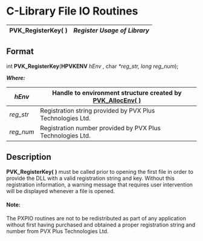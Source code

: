 # C-Library File IO Routines

**PVK_RegisterKey( )** |  **_Register Usage of Library_**  
---|---  
  
## Format

int **PVK_RegisterKey**(**HPVKENV** _hEnv_ _,_ char  _*reg_str, long reg_num_);

**_Where:_**

_hEnv_ |  Handle to environment structure created by **[PVK_AllocEnv( )](allocenv.md)**  
---|---  
_reg_str_ |  Registration string provided by PVX Plus Technologies Ltd.  
_reg_num_ |  Registration number provided by PVX Plus Technologies Ltd.  
  
## Description

**PVK_RegisterKey(** **)** must be called prior to opening the first file in order to provide the DLL with a valid registration string and key. Without this registration information, a warning message that requires user intervention will be displayed whenever a file is opened.

#### **Note:**  
The PXPIO routines are not to be redistributed as part of any application without first having purchased and obtained a proper registration string and number from PVX Plus Technologies Ltd.
